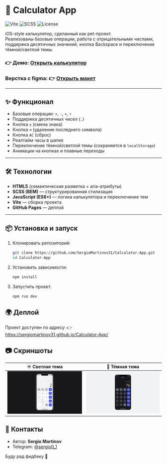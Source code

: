 # 📱 Calculator App

![Vite](https://img.shields.io/badge/Vite-4.0-blueviolet?logo=vite&logoColor=white) 
![SCSS](https://img.shields.io/badge/SCSS-✓-pink?logo=sass&logoColor=white) 
![License](https://img.shields.io/badge/license-MIT-green)

iOS-style калькулятор, сделанный как pet-проект.  
Реализованы базовые операции, работа с отрицательными числами, поддержка десятичных значений, кнопка Backspace и переключение тёмной/светлой темы.  

### 👉 **Демо:** [Открыть калькулятор](https://sergiomartinov31.github.io/Calculator-App/)

### Верстка с figma: 👉 [Открыть макет](https://www.figma.com/design/hFbyS1oBKzkyDTo3GFl59A/Responsive-Calculator-App--Community-?node-id=16-678&t=lMxLDPjDAV1J9F5k-0)

---

## ✨ Функционал
- Базовые операции: `+`, `-`, `×`, `÷`
- Поддержка десятичных чисел (`.`)
- Кнопка `±` (смена знака)
- Кнопка `⌫` (удаление последнего символа)
- Кнопка `AC` (сброс)
- Реалтайм часы в шапке
- Переключение тёмной/светлой темы (сохраняется в `localStorage`)
- Анимации на кнопках и плавные переходы

---

## 🛠 Технологии
- **HTML5** (семантическая разметка + aria-атрибуты)
- **SCSS (BEM)** — структурированная стилизация
- **JavaScript (ES6+)** — логика калькулятора и переключение тем
- **Vite** — сборка проекта
- **GitHub Pages** — деплой

---

## 📦 Установка и запуск
1. Клонировать репозиторий:
   ```bash
   git clone https://github.com/SergioMartinov31/Calculator-App.git
   cd Calculator-App
   ```
2. Установить зависимости:
   ```bash
   npm install
   ```
3. Запустить проект:
    ```bash
    npm run dev
    ```

## 🌍 Деплой
Проект доступен по адресу:
👉 https://sergiomartinov31.github.io/Calculator-App/

## 📷 Скриншоты  

| ☀️ Светлая тема | 🌙 Тёмная тема |
|-----------------|----------------|
| ![Light](./screenshots/light.png) | ![Dark](./screenshots/dark.png) |


## 🤝 Контакты

- Автор: **Sergio Martinov**  
- Telegram: [@sergio0_1](https://t.me/sergio0_1)  

Буду рад фидбеку 🚀



